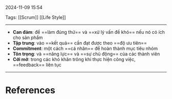 2024-11-09 15:54

Tags: [[Scrum]] [[Life Style]]

---

- **Can đảm**: để ==làm đúng thứ== và ==xử lý vấn đề khó== nếu nó có ích cho sản phẩm
- **Tập trung**: vào ==kết quả== cần đạt được theo ==độ ưu tiên==
- **Commitment**: một cách ==cá nhân== để hoàn thành mục tiêu nhóm
- **Tôn trọng**: và ==năng lực== và ==sự chủ động== của các thành viên
- **Cởi mở**: trong các khó khăn trông khi thực hiện công việc, ==feedback== liên tục

---
# References